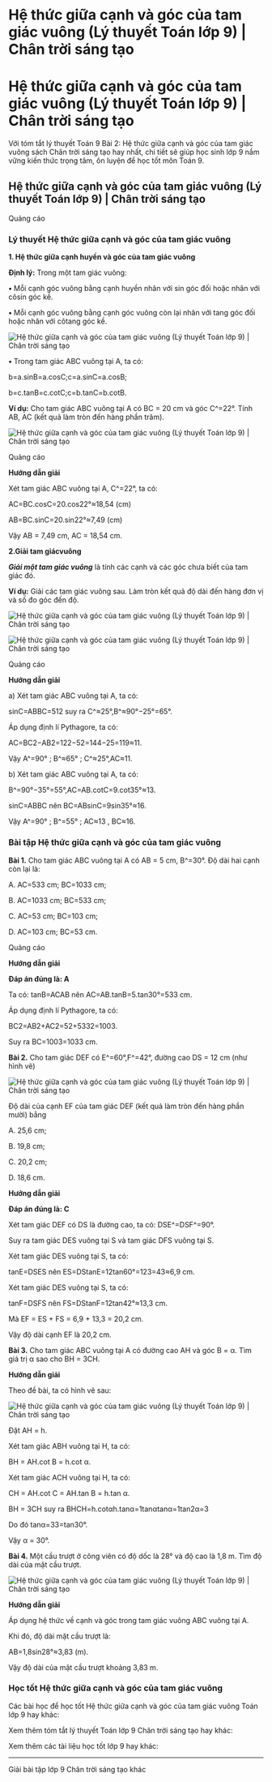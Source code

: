 # Hệ thức giữa cạnh và góc của tam giác vuông (Lý thuyết Toán lớp 9) | Chân trời sáng tạo

# Hệ thức giữa cạnh và góc của tam giác vuông (Lý thuyết Toán lớp 9) | Chân trời sáng tạo

Với tóm tắt lý thuyết Toán 9 Bài 2: Hệ thức giữa cạnh và góc của tam giác vuông sách Chân trời sáng tạo hay nhất, chi tiết sẽ giúp học sinh lớp 9 nắm vững kiến thức trọng tâm, ôn luyện để học tốt môn Toán 9.

## Hệ thức giữa cạnh và góc của tam giác vuông (Lý thuyết Toán lớp 9) | Chân trời sáng tạo

Quảng cáo

### **Lý thuyết Hệ thức giữa cạnh và góc của tam giác vuông**

**1\. Hệ thức giữa cạnh huyền và góc của tam giác vuông**

**Định lý:** Trong một tam giác vuông:

**•** Mỗi cạnh góc vuông bằng cạnh huyền nhân với sin góc đối hoặc nhân với côsin góc kề.

**•** Mỗi cạnh góc vuông bằng cạnh góc vuông còn lại nhân với tang góc đối hoặc nhân với côtang góc kề.

![Hệ thức giữa cạnh và góc của tam giác vuông \(Lý thuyết Toán lớp 9\) | Chân trời sáng tạo](https://vietjack.com/toan-9-ct/images/ly-thuyet-bai-2-he-thuc-giua-canh-va-goc-cua-tam-giac-vuong.PNG)

**•** Trong tam giác ABC vuông tại A, ta có:

b=a.sinB=a.cosC;c=a.sinC=a.cosB;

b=c.tanB=c.cotC;c=b.tanC=b.cotB.

**Ví dụ:** Cho tam giác ABC vuông tại A có BC = 20 cm và góc C^=22°. Tính AB, AC (kết quả làm tròn đến hàng phần trăm).

![Hệ thức giữa cạnh và góc của tam giác vuông \(Lý thuyết Toán lớp 9\) | Chân trời sáng tạo](https://vietjack.com/toan-9-ct/images/ly-thuyet-bai-2-he-thuc-giua-canh-va-goc-cua-tam-giac-vuong-1.PNG)

Quảng cáo

**Hướng dẫn giải**

Xét tam giác ABC vuông tại A, C^=22°, ta có:

AC=BC.cosC=20.cos22°≈18,54 (cm)

AB=BC.sinC=20.sin22°≈7,49 (cm)

Vậy AB = 7,49 cm, AC = 18,54 cm. 

**2.****Giải tam giác****vuông**

**_Giải một tam giác vuông_** là tính các cạnh và các góc chưa biết của tam giác đó.

**Ví dụ:** Giải các tam giác vuông sau. Làm tròn kết quả độ dài đến hàng đơn vị và số đo góc đến độ.

![Hệ thức giữa cạnh và góc của tam giác vuông \(Lý thuyết Toán lớp 9\) | Chân trời sáng tạo](https://vietjack.com/toan-9-ct/images/ly-thuyet-bai-2-he-thuc-giua-canh-va-goc-cua-tam-giac-vuong-2.PNG)

![Hệ thức giữa cạnh và góc của tam giác vuông \(Lý thuyết Toán lớp 9\) | Chân trời sáng tạo](https://vietjack.com/toan-9-ct/images/ly-thuyet-bai-2-he-thuc-giua-canh-va-goc-cua-tam-giac-vuong-3.PNG)

Quảng cáo

**Hướng dẫn giải**

a) Xét tam giác ABC vuông tại A, ta có:

sinC=ABBC=512 suy ra C^≈25°,B^≈90°−25°=65°.

Áp dụng định lí Pythagore, ta có:

AC=BC2−AB2=122−52=144−25=119≈11.

Vậy A^=90° ; B^≈65° ; C^≈25°,AC≈11.

b) Xét tam giác ABC vuông tại A, ta có:

B^=90°−35°=55°,AC=AB.cotC=9.cot35°≈13.

sinC=ABBC nên BC=ABsinC=9sin35°≈16.

Vậy A^=90° ; B^=55° ; AC≈13 , BC≈16.

### **Bài tập Hệ thức giữa cạnh và góc của tam giác vuông**

**Bài 1.** Cho tam giác ABC vuông tại A có AB = 5 cm, B^=30°. Độ dài hai cạnh còn lại là:

A. AC=533 cm; BC=1033 cm;

B. AC=1033 cm; BC=533 cm;

C. AC=53 cm; BC=103 cm;

D. AC=103 cm; BC=53 cm.

Quảng cáo

**Hướng dẫn giải**

**Đáp án đúng là: A**

Ta có: tanB=ACAB nên AC=AB.tanB=5.tan30°=533 cm.

Áp dụng định lí Pythagore, ta có: 

BC2=AB2+AC2=52+5332=1003.

Suy ra BC=1003=1033 cm.

**Bài 2.** Cho tam giác DEF có E^=60°,F^=42°, đường cao DS = 12 cm (như hình vẽ)

![Hệ thức giữa cạnh và góc của tam giác vuông \(Lý thuyết Toán lớp 9\) | Chân trời sáng tạo](https://vietjack.com/toan-9-ct/images/ly-thuyet-bai-2-he-thuc-giua-canh-va-goc-cua-tam-giac-vuong-4.PNG)

Độ dài của cạnh EF của tam giác DEF (kết quả làm tròn đến hàng phần mười) bằng

A. 25,6 cm;

B. 19,8 cm;

C. 20,2 cm;

D. 18,6 cm.

**Hướng dẫn giải**

**Đáp án đúng là: C**

Xét tam giác DEF có DS là đường cao, ta có: DSE^=DSF^=90°.

Suy ra tam giác DES vuông tại S và tam giác DFS vuông tại S.

Xét tam giác DES vuông tại S, ta có:

tanE=DSES nên ES=DStanE=12tan60°=123=43≈6,9 cm.

Xét tam giác DES vuông tại S, ta có:

tanF=DSFS nên FS=DStanF=12tan42°≈13,3 cm.

Mà EF = ES + FS = 6,9 + 13,3 = 20,2 cm.

Vậy độ dài cạnh EF là 20,2 cm.

**Bài 3.** Cho tam giác ABC vuông tại A có đường cao AH và góc B = α. Tìm giá trị α sao cho BH = 3CH.

**Hướng dẫn giải**

Theo đề bài, ta có hình vẽ sau:

![Hệ thức giữa cạnh và góc của tam giác vuông \(Lý thuyết Toán lớp 9\) | Chân trời sáng tạo](https://vietjack.com/toan-9-ct/images/ly-thuyet-bai-2-he-thuc-giua-canh-va-goc-cua-tam-giac-vuong-5.PNG)

Đặt AH = h.

Xét tam giác ABH vuông tại H, ta có:

BH = AH.cot B = h.cot α.

Xét tam giác ACH vuông tại H, ta có:

CH = AH.cot C = AH.tan B = h.tan α.

BH = 3CH suy ra BHCH=h.cotαh.tanα=1tanαtanα=1tan2α=3

Do đó tanα=33=tan30°.

Vậy α = 30°.

**Bài 4.** Một cầu trượt ở công viên có độ dốc là 28° và độ cao là 1,8 m. Tìm độ dài của mặt cầu trượt.

![Hệ thức giữa cạnh và góc của tam giác vuông \(Lý thuyết Toán lớp 9\) | Chân trời sáng tạo](https://vietjack.com/toan-9-ct/images/ly-thuyet-bai-2-he-thuc-giua-canh-va-goc-cua-tam-giac-vuong-6.PNG)

**Hướng dẫn giải**

Áp dụng hệ thức về cạnh và góc trong tam giác vuông ABC vuông tại A.

Khi đó, độ dài mặt cầu trượt là:

AB=1,8sin28°≈3,83 (m).

Vậy độ dài của mặt cầu trượt khoảng 3,83 m.

### **Học tốt Hệ thức giữa cạnh và góc của tam giác vuông**

Các bài học để học tốt Hệ thức giữa cạnh và góc của tam giác vuông Toán lớp 9 hay khác:

Xem thêm tóm tắt lý thuyết Toán lớp 9 Chân trời sáng tạo hay khác:

Xem thêm các tài liệu học tốt lớp 9 hay khác:

* * *

Giải bài tập lớp 9 Chân trời sáng tạo khác
